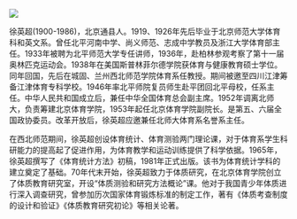 ![](https://s2.loli.net/2022/08/31/roZiFuptDPc9Sk8.png)

徐英超(1900-1986)，北京通县人。1919、1926年先后毕业于北京师范大学体育科和英文系。曾任北平河南中学、尚义师范、志成中学教员及浙江大学体育部主任。1933年被聘为北平师范大学专任讲师，1936年，赴柏林参观考察了第十一届奥林匹克运动会。1938年在美国斯普林菲尔德学院获体育与健康教育硕士学位。同年回国，先后在城固、兰州西北师范学院体育系任教授。期间被邀至四川江津筹备江津体育专科学校。1946年率北平师院复员师生赴平团回北平母校，任系主任。中华人民共和国成立后，兼任中华全国体育总会副主席。1952年调离北师大，负责筹建北京体育学院，1953年起任北京体育学院副院长。是第五、六届全国政协委员。改革开放后，徐英超应邀兼任北师大体育系名誉系主任。

在西北师范期间，徐英超创设体育统计、体育测验两门理论课，对于体育系学生科研能力的提高起了促进作用，为体育教学和运动训练提供了科学依据。1965年，徐英超撰写了《体育统计方法》初稿，1981年正式出版。该书为体育统计学科的建立奠定了基础。70年代末开始，徐英超致力于体质研究，在北京体育学院创立了体质教育研究室，开设“体质测验和研究方法概论”课。他对于我国青少年体质进行深入调查研究，曾参加历次国家体育锻炼标准的制定工作，著有《体质考查制度的设计和验证》《体质教育研究初论》等相关论著。